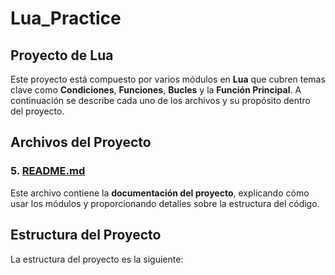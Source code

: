 # Lua_Practice
## Proyecto de Lua

Este proyecto está compuesto por varios módulos en **Lua** que cubren temas clave como **Condiciones**, **Funciones**, **Bucles** y la **Función Principal**. A continuación se describe cada uno de los archivos y su propósito dentro del proyecto.

## Archivos del Proyecto
### 5. [README.md](README.md)
Este archivo contiene la **documentación del proyecto**, explicando cómo usar los módulos y proporcionando detalles sobre la estructura del código.

## Estructura del Proyecto

La estructura del proyecto es la siguiente:

